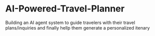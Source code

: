 # AI-Powered-Travel-Planner
 Building an AI agent system to guide travelers with their travel plans/inquiries and finally hellp them generate a personalized itenary
